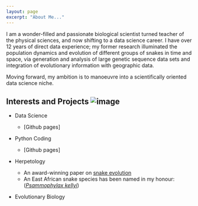 ```yaml
---
layout: page
excerpt: "About Me..."
---
```


I am a wonder-filled and passionate biological scientist turned teacher of the physical sciences, and now shifting to a data science career. I have over 12 years of direct data experience; my former research illuminated the population dynamics and evolution of different groups of snakes in time and space, via generation and analysis of large genetic sequence data sets and integration of evolutionary information with geographic data.

Moving forward, my ambition is to manoeuvre into a scientifically oriented data science niche.


## Interests and Projects ![image](https://user-images.githubusercontent.com/84908213/131848666-4ae63020-dc5b-41b0-951e-e772797f17a7.png)


- Data Science
    - [Github pages]<br/>

- Python Coding
    - [Github pages]<br/>

- Herpetology
    - An award-winning paper on [snake evolution](https://onlinelibrary.wiley.com/doi/full/10.1111/j.1096-0031.2008.00237.x)
    - An East African snake species has been named in my honour: ([_Psammophylax kellyi_](https://reptile-database.reptarium.cz/species?genus=Psammophylax&species=kellyi))<br/>

- Evolutionary Biology

